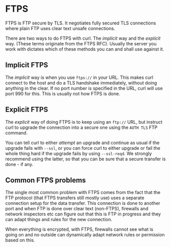 # FTPS

FTPS is FTP secure by TLS. It negotiates fully secured TLS connections where
plain FTP uses clear text unsafe connections.

There are two ways to do FTPS with curl. The *implicit* way and the *explicit*
way. (These terms originate from the FTPS RFC). Usually the server you work
with dictates which of these methods you can and shall use against it.

## Implicit FTPS

The *implicit* way is when you use `ftps://` in your URL. This makes curl
connect to the host and do a TLS handshake immediately, without doing anything
in the clear. If no port number is specified in the URL, curl will use port
990 for this. This is usually not how FTPS is done.

## Explicit FTPS

The *explicit* way of doing FTPS is to keep using an `ftp://` URL, but
instruct curl to upgrade the connection into a secure one using the `AUTH TLS`
FTP command.

You can tell curl to either *attempt* an upgrade and continue as usual if the
upgrade fails with `--ssl`, or you can force curl to either upgrade or fail
the whole thing hard if the upgrade fails by using `--ssl-reqd`. We strongly
recommend using the latter, so that you can be sure that a secure transfer is
done - if any.

## Common FTPS problems

The single most common problem with FTPS comes from the fact that the FTP
protocol (that FTPS transfers still mostly use) uses a separate connection
setup for the data transfer. This connection is done to another port and when
FTP is done over clear text (non-FTPS), firewalls and network inspectors etc
can figure out that this is FTP in progress and they can adapt things and
rules for the new connection.

When everything is encrypted, with FTPS, firewalls cannot see what is going on
and no outside can dynamically adapt network rules or permission based on
this.
